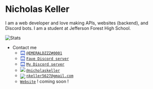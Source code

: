 # Nicholas Keller
I am a web developer and love making APIs, websites (backend), and Discord bots. I am a student at Jefferson Forest High School.

![Stats](https://github-readme-stats.vercel.app/api?username=Nicholas-Keller&show_icons=true&theme=dark)
* Contact me
    * <img align="center" height=16px src="https://github.com/m-sterling/m-sterling/raw/master/assets/discord.ico"> [`@EMERALDZZZ#0001`](https://discord.com/users/297721665041989643)
    * <img align="center" height=16px src="https://github.com/m-sterling/m-sterling/raw/master/assets/discord.ico"> [`Fave Discord server`](https://discord.gg/code)
    * <img align="center" height=16px src="https://github.com/m-sterling/m-sterling/raw/master/assets/discord.ico"> [`My Discord server`](https://discord.gg/xWDqw6tqBX)
    * <img aligh="center" height=16px src="https://keybase.io/favicon.ico"> [`@nicholaskeller`](https://keybase.io/nicholaskeller)
    * <img align="center" height=16px src="https://github.com/m-sterling/m-sterling/raw/master/assets/gmail.ico"> [`nkeller5627@gmail.com`](mailto:nkeller5627@gmail.com)
    * [`Website`](https://www.emeraldzzz.xyz) ! coming soon !

